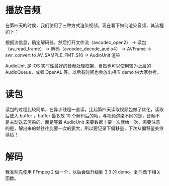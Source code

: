# 播放音频

在第四天的时候，我们使用了三种方式渲染视频，现在看下如何渲染音频，其流程如下：

根据流信息，确定解码器，然后打开文件流（avcodec_open2） -> 读包（av_read_frame） -> 解码（avcodec_decode_audio4） -> AVFrame -> swr_convert to AV_SAMPLE_FMT_S16 -> AudioUnit 渲染

AudioUnit 是 iOS 实时性最好的音频处理框架，当然也可以使用较为上层的 AudioQueue，或者 OpenAL 等，以后有时间也会放出相应 demo 供大家参考。

# 读包

读包的过程比较简单，在异步线程一直读，比起第四天读取视频包做了优化，读取后放入 buffer ，buffer 最多放 10 个解码后的帧，与视频渲染不同的是，音频不是主动送去渲染的，而是等着 AudioUnit 来要数据！要一次就给一次，需要注意的是，解出来的帧往往比要一次的要大，所以要记录下偏移量，下次从偏移量处继续给！

# 解码

我准别先使用 FFmpeg 2 做一个，以后会做升级到 3.3 的 demo，到时改下相关函数。

